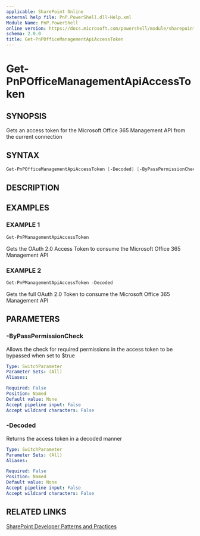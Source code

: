 ```yaml
---
applicable: SharePoint Online
external help file: PnP.PowerShell.dll-Help.xml
Module Name: PnP.PowerShell
online version: https://docs.microsoft.com/powershell/module/sharepoint-pnp/get-pnpofficemanagementapiaccesstoken
schema: 2.0.0
title: Get-PnPOfficeManagementApiAccessToken
---
```


# Get-PnPOfficeManagementApiAccessToken

## SYNOPSIS
Gets an access token for the Microsoft Office 365 Management API from the current connection

## SYNTAX

```powershell
Get-PnPOfficeManagementApiAccessToken [-Decoded] [-ByPassPermissionCheck] [<CommonParameters>]
```

## DESCRIPTION

## EXAMPLES

### EXAMPLE 1
```powershell
Get-PnPManagementApiAccessToken
```

Gets the OAuth 2.0 Access Token to consume the Microsoft Office 365 Management API

### EXAMPLE 2
```powershell
Get-PnPManagementApiAccessToken -Decoded
```

Gets the full OAuth 2.0 Token to consume the Microsoft Office 365 Management API

## PARAMETERS

### -ByPassPermissionCheck
Allows the check for required permissions in the access token to be bypassed when set to $true

```yaml
Type: SwitchParameter
Parameter Sets: (All)
Aliases:

Required: False
Position: Named
Default value: None
Accept pipeline input: False
Accept wildcard characters: False
```

### -Decoded
Returns the access token in a decoded manner

```yaml
Type: SwitchParameter
Parameter Sets: (All)
Aliases:

Required: False
Position: Named
Default value: None
Accept pipeline input: False
Accept wildcard characters: False
```

## RELATED LINKS

[SharePoint Developer Patterns and Practices](https://aka.ms/sppnp)